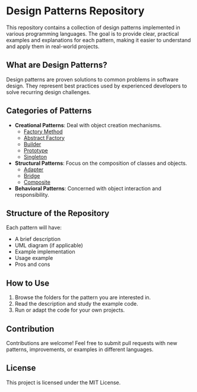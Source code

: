 # Design Patterns Repository

This repository contains a collection of design patterns implemented in various programming languages. The goal is to provide clear, practical examples and explanations for each pattern, making it easier to understand and apply them in real-world projects.

## What are Design Patterns?
Design patterns are proven solutions to common problems in software design. They represent best practices used by experienced developers to solve recurring design challenges.

## Categories of Patterns
- **Creational Patterns**: Deal with object creation mechanisms.
  - [Factory Method](./CreationalPatterns/FactoryMethod/README.md)
  - [Abstract Factory](./CreationalPatterns/AbstractFactory/README.md)
  - [Builder](./CreationalPatterns/Builder/README.md)
  - [Prototype](./CreationalPatterns/Prototype/README.md)
  - [Singleton](./CreationalPatterns/Singleton/README.md)
- **Structural Patterns**: Focus on the composition of classes and objects.
  - [Adapter](./StructuralPatterns/Adapter/README.md)
  - [Bridge](./StructuralPatterns/Bridge/README.md)
  - [Composite](./StructuralPatterns/Composite/README.md)
- **Behavioral Patterns**: Concerned with object interaction and responsibility.

## Structure of the Repository
Each pattern will have:
- A brief description
- UML diagram (if applicable)
- Example implementation
- Usage example
- Pros and cons

## How to Use
1. Browse the folders for the pattern you are interested in.
2. Read the description and study the example code.
3. Run or adapt the code for your own projects.

## Contribution
Contributions are welcome! Feel free to submit pull requests with new patterns, improvements, or examples in different languages.

## License
This project is licensed under the MIT License.
